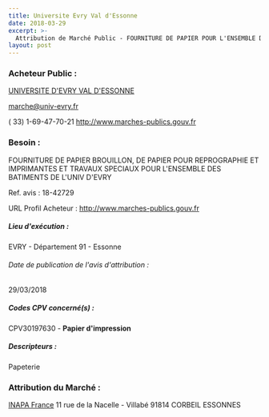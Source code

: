 ```yaml
---
title: Universite Evry Val d'Essonne
date: 2018-03-29
excerpt: >-
  Attribution de Marché Public - FOURNITURE DE PAPIER POUR L'ENSEMBLE DES BATIMENTS DE L'UNIV D'EVRY
layout: post
---
```


### Acheteur Public : 
<a href="/acheteur-32/siren-199119751"> UNIVERSITE D'EVRY VAL D'ESSONNE</a><br/>



marche@univ-evry.fr

( 33) 1-69-47-70-21
http://www.marches-publics.gouv.fr
### Besoin :

FOURNITURE DE PAPIER BROUILLON, DE PAPIER POUR REPROGRAPHIE ET IMPRIMANTES ET TRAVAUX SPECIAUX POUR L'ENSEMBLE DES BATIMENTS DE L'UNIV D'EVRY

Ref. avis : 18-42729

URL Profil Acheteur : http://www.marches-publics.gouv.fr

##### Lieu d'exécution :

EVRY - Département 91 - Essonne

###### Date de publication de l'avis d'attribution : 
29/03/2018

##### Codes CPV concerné(s) :
CPV30197630 - **Papier d'impression** <br/>

##### Descripteurs :
Papeterie <br/>

### Attribution du Marché :
<a href="/entreprise-255/siren-330440983"> INAPA France</a>    11 rue de la Nacelle - Villabé 91814 CORBEIL ESSONNES <br/>
